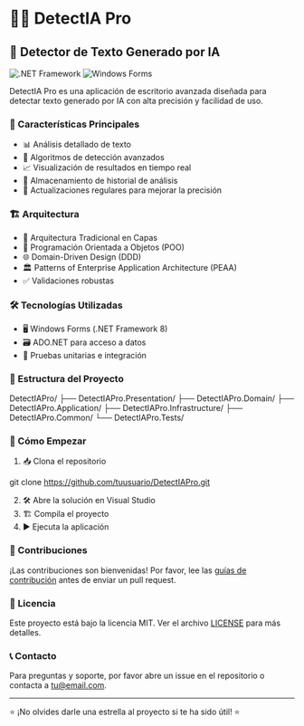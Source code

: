 # 🕵️‍♂️ DetectIA Pro

## 🚀 Detector de Texto Generado por IA

![.NET Framework](https://img.shields.io/badge/.NET%20Framework-8.0-blue)
![Windows Forms](https://img.shields.io/badge/Windows%20Forms-✔-brightgreen)

DetectIA Pro es una aplicación de escritorio avanzada diseñada para detectar texto generado por IA con alta precisión y facilidad de uso.

### 🌟 Características Principales

- 📊 Análisis detallado de texto
- 🧠 Algoritmos de detección avanzados
- 📈 Visualización de resultados en tiempo real
- 💾 Almacenamiento de historial de análisis
- 🔄 Actualizaciones regulares para mejorar la precisión

### 🏗️ Arquitectura

- 🔺 Arquitectura Tradicional en Capas
- 🧱 Programación Orientada a Objetos (POO)
- 🌐 Domain-Driven Design (DDD)
- 🏛️ Patterns of Enterprise Application Architecture (PEAA)
- ✅ Validaciones robustas

### 🛠️ Tecnologías Utilizadas

- 🖥️ Windows Forms (.NET Framework 8)
- 🗃️ ADO.NET para acceso a datos
- 🧪 Pruebas unitarias e integración

### 📂 Estructura del Proyecto
DetectIAPro/
├── DetectIAPro.Presentation/
├── DetectIAPro.Domain/
├── DetectIAPro.Application/
├── DetectIAPro.Infrastructure/
├── DetectIAPro.Common/
└── DetectIAPro.Tests/

### 🚀 Cómo Empezar

1. 📥 Clona el repositorio

git clone https://github.com/tuusuario/DetectIAPro.git

2. 🛠️ Abre la solución en Visual Studio
3. 🏗️ Compila el proyecto
4. ▶️ Ejecuta la aplicación

### 🤝 Contribuciones

¡Las contribuciones son bienvenidas! Por favor, lee las [guías de contribución](CONTRIBUTING.md) antes de enviar un pull request.

### 📄 Licencia

Este proyecto está bajo la licencia MIT. Ver el archivo [LICENSE](LICENSE) para más detalles.

### 📞 Contacto

Para preguntas y soporte, por favor abre un issue en el repositorio o contacta a [tu@email.com](mailto:tu@email.com).

---

⭐️ ¡No olvides darle una estrella al proyecto si te ha sido útil! ⭐️
